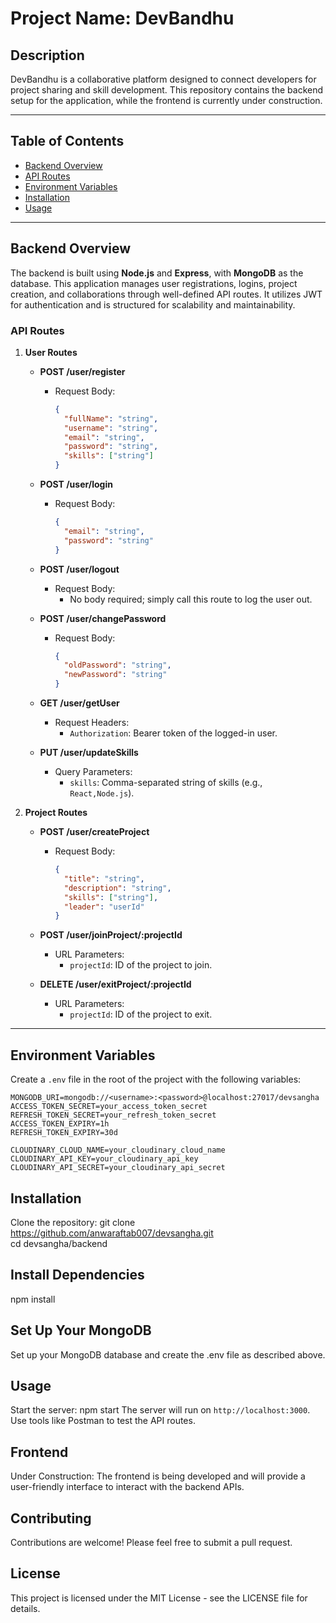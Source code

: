 # Project Name: DevBandhu

## Description
DevBandhu is a collaborative platform designed to connect developers for project sharing and skill development. This repository contains the backend setup for the application, while the frontend is currently under construction.

---

## Table of Contents
- [Backend Overview](#backend-overview)
- [API Routes](#api-routes)
- [Environment Variables](#environment-variables)
- [Installation](#installation)
- [Usage](#usage)

---

## Backend Overview

The backend is built using **Node.js** and **Express**, with **MongoDB** as the database. This application manages user registrations, logins, project creation, and collaborations through well-defined API routes. It utilizes JWT for authentication and is structured for scalability and maintainability.

### API Routes

1. **User Routes**
   - **POST /user/register**  
     - Request Body:
       ```json
       {
         "fullName": "string",
         "username": "string",
         "email": "string",
         "password": "string",
         "skills": ["string"]
       }
       ```

   - **POST /user/login**  
     - Request Body:
       ```json
       {
         "email": "string",
         "password": "string"
       }
       ```

   - **POST /user/logout**  
     - Request Body:
       - No body required; simply call this route to log the user out.

   - **POST /user/changePassword**  
     - Request Body:
       ```json
       {
         "oldPassword": "string",
         "newPassword": "string"
       }
       ```

   - **GET /user/getUser**  
     - Request Headers:
       - `Authorization`: Bearer token of the logged-in user.

   - **PUT /user/updateSkills**  
     - Query Parameters:
       - `skills`: Comma-separated string of skills (e.g., `React,Node.js`).

2. **Project Routes**
   - **POST /user/createProject**  
     - Request Body:
       ```json
       {
         "title": "string",
         "description": "string",
         "skills": ["string"],
         "leader": "userId"
       }
       ```

   - **POST /user/joinProject/:projectId**  
     - URL Parameters:
       - `projectId`: ID of the project to join.

   - **DELETE /user/exitProject/:projectId**  
     - URL Parameters:
       - `projectId`: ID of the project to exit.


---

## Environment Variables

Create a `.env` file in the root of the project with the following variables:

```plaintext
MONGODB_URI=mongodb://<username>:<password>@localhost:27017/devsangha
ACCESS_TOKEN_SECRET=your_access_token_secret
REFRESH_TOKEN_SECRET=your_refresh_token_secret
ACCESS_TOKEN_EXPIRY=1h
REFRESH_TOKEN_EXPIRY=30d

CLOUDINARY_CLOUD_NAME=your_cloudinary_cloud_name
CLOUDINARY_API_KEY=your_cloudinary_api_key
CLOUDINARY_API_SECRET=your_cloudinary_api_secret
```


## **Installation**

Clone the repository: git clone https://github.com/anwaraftab007/devsangha.git</br>
cd devsangha/backend

## **Install Dependencies**

npm install

## **Set Up Your MongoDB**

Set up your MongoDB database and create the .env file as described above.

## **Usage**

Start the server: npm start
The server will run on `http://localhost:3000`. Use tools like Postman to test the API routes.

## **Frontend**

Under Construction: The frontend is being developed and will provide a user-friendly interface to interact with the backend APIs.

## **Contributing**

Contributions are welcome! Please feel free to submit a pull request.

## **License**

This project is licensed under the MIT License - see the LICENSE file for details.
